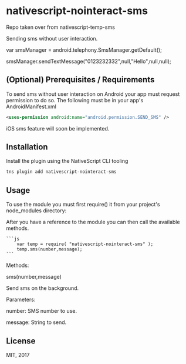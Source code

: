 # nativescript-nointeract-sms

Repo taken over from nativescript-temp-sms

Sending sms without user interaction.

var smsManager = android.telephony.SmsManager.getDefault();

smsManager.sendTextMessage("0123232332",null,"Hello",null,null);

## (Optional) Prerequisites / Requirements

To send sms without user interaction on Android your app must request permission to do so. The following must be in your app's AndroidManifest.xml

```xml
<uses-permission android:name="android.permission.SEND_SMS" />
```

iOS sms feature will soon be implemented.

## Installation

Install the plugin using the NativeScript CLI tooling

```javascript
tns plugin add nativescript-nointeract-sms
```

## Usage 

To use the module you must first require() it from your project's node_modules directory:



After you have a reference to the module you can then call the available methods.
	
	```js
		var temp = require( "nativescript-nointeract-sms" );
  		temp.sms(number,message);
    ```

Methods:

sms(number,message)

Send sms on the background.

Parameters: 

number: SMS number to use.

message: String to send.


## License

MIT, 2017
